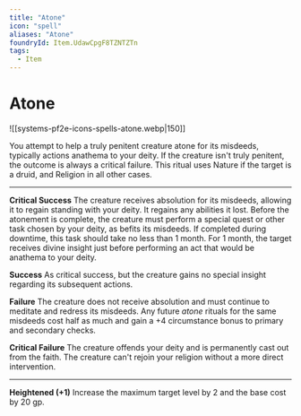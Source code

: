 ```yaml
---
title: "Atone"
icon: "spell"
aliases: "Atone"
foundryId: Item.UdawCpgF8TZNTZTn
tags:
  - Item
---
```


# Atone
![[systems-pf2e-icons-spells-atone.webp|150]]

You attempt to help a truly penitent creature atone for its misdeeds, typically actions anathema to your deity. If the creature isn't truly penitent, the outcome is always a critical failure. This ritual uses Nature if the target is a druid, and Religion in all other cases.

* * *

**Critical Success** The creature receives absolution for its misdeeds, allowing it to regain standing with your deity. It regains any abilities it lost. Before the atonement is complete, the creature must perform a special quest or other task chosen by your deity, as befits its misdeeds. If completed during downtime, this task should take no less than 1 month. For 1 month, the target receives divine insight just before performing an act that would be anathema to your deity.

**Success** As critical success, but the creature gains no special insight regarding its subsequent actions.

**Failure** The creature does not receive absolution and must continue to meditate and redress its misdeeds. Any future _atone_ rituals for the same misdeeds cost half as much and gain a +4 circumstance bonus to primary and secondary checks.

**Critical Failure** The creature offends your deity and is permanently cast out from the faith. The creature can't rejoin your religion without a more direct intervention.

* * *

**Heightened (+1)** Increase the maximum target level by 2 and the base cost by 20 gp.
